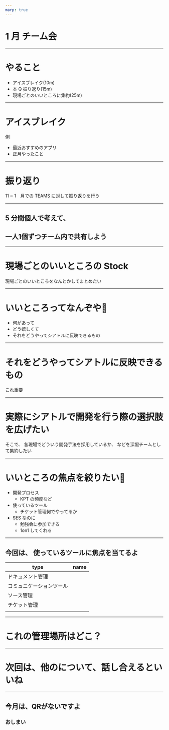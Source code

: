```yaml
---
marp: true
---
```


# 1 月 チーム会

---

# やること

- アイスブレイク(10m)
- 本 Q 振り返り(15m)
- 現場ごとのいいところに集約(25m)

---

# アイスブレイク

例
- 最近おすすめのアプリ
- 正月やったこと

---

# 振り返り

11 ~ 1　月での TEAMS に対して振り返りを行う

---

## 5 分間個人で考えて、

## 一人1個ずつチーム内で共有しよう

---

# 現場ごとのいいところの Stock

現場ごとのいいところをなんとかしてまとめたい

---

# いいところってなんぞや🤔

- 何があって
- どう嬉しくて
- それをどうやってシアトルに反映できるもの

---

# それをどうやってシアトルに反映できるもの

これ重要

---

# 実際にシアトルで開発を行う際の選択肢を広げたい

そこで、
各現場でどういう開発手法を採用しているか、
などを深堀チームとして集約したい

---

# いいところの焦点を絞りたい👀

- 開発プロセス
  - KPT の頻度など
- 使っているツール
  - チケット管理何でやってるか
- SES なのに
  - 勉強会に参加できる
  - 1on1 してくれる
  
---

## 今回は、 使っているツールに焦点を当てるよ

|type|name|
|---|---|
|ドキュメント管理|||
|コミュニケーションツール||
|ソース管理||
|チケット管理||
|||

---

# これの管理場所はどこ？

---

# 次回は、他のについて、話し合えるといいね

---

## 今月は、QRがないですよ

### おしまい
